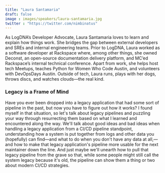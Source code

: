 ```yaml
---
title: "Laura Santamaria"
draft: false
image : images/speakers/laura-santamaria.jpg
twitter : "https://twitter.com/nimbinatus"
---
```


As LogDNA’s Developer Advocate, Laura Santamaria loves to learn and explain how things work. She bridges the gap between external developers and SREs and internal engineering teams. Prior to LogDNA, Laura worked as a software developer at Rackspace where, among other things, she owned Deconst, an open-source documentation delivery platform, and MC’ed Rackspace’s internal technical conference. Apart from work, she helps host tech Meetups, teaches Python for Women Who Code Austin, and volunteers with DevOpsDays Austin. Outside of tech, Laura runs, plays with her dogs, throws discs, and watches clouds—the real kind.

###  Legacy is a Frame of Mind 

Have you ever been dropped into a legacy application that had some sort of pipeline in the past, but now you have to figure out how it works? I found myself in that situation, so let's talk about legacy pipelines and puzzling your way through resurrecting them based on what I learned and encountered along the way. We'll talk about good ideas and bad ideas when handling a legacy application from a CI/CD pipeline standpoint, understanding how a system is put together from logs and other data you (hopefully) can find—and what to do when you don't have any data at all,—and how to make that legacy application's pipeline more usable for the next maintainer down the line. And just maybe we'll unearth how to pull that legacy pipeline from the grave so that, while some people might still call the system legacy because it's old, the pipeline can show them a thing or two about modern CI/CD strategies.
